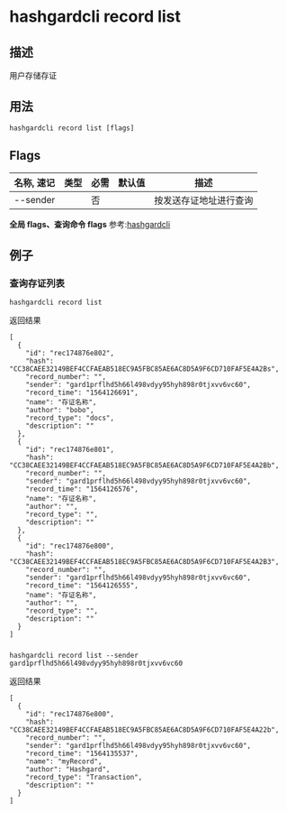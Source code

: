 # hashgardcli record list

## 描述
用户存储存证
## 用法
```shell
hashgardcli record list [flags]
```


## Flags

| 名称, 速记       | 类型   | 必需 | 默认值 | 描述                                                              |
| --------------- | --------- | -------------------------- | ----------------------- | -------------------------- |
| --sender       |   | 否 |  |          按发送存证地址进行查询                |


**全局 flags、查询命令 flags** 参考:[hashgardcli](../README.md)

## 例子
### 查询存证列表
```shell
hashgardcli record list
```
返回结果
```shell
[
  {
    "id": "rec174876e802",
    "hash": "CC38CAEE32149BEF4CCFAEAB518EC9A5FBC85AE6AC8D5A9F6CD710FAF5E4A2Bs",
    "record_number": "",
    "sender": "gard1prflhd5h66l498vdyy95hyh898r0tjxvv6vc60",
    "record_time": "1564126691",
    "name": "存证名称",
    "author": "bobo",
    "record_type": "docs",
    "description": ""
  },
  {
    "id": "rec174876e801",
    "hash": "CC38CAEE32149BEF4CCFAEAB518EC9A5FBC85AE6AC8D5A9F6CD710FAF5E4A2Bb",
    "record_number": "",
    "sender": "gard1prflhd5h66l498vdyy95hyh898r0tjxvv6vc60",
    "record_time": "1564126576",
    "name": "存证名称",
    "author": "",
    "record_type": "",
    "description": ""
  },
  {
    "id": "rec174876e800",
    "hash": "CC38CAEE32149BEF4CCFAEAB518EC9A5FBC85AE6AC8D5A9F6CD710FAF5E4A2B3",
    "record_number": "",
    "sender": "gard1prflhd5h66l498vdyy95hyh898r0tjxvv6vc60",
    "record_time": "1564126555",
    "name": "存证名称",
    "author": "",
    "record_type": "",
    "description": ""
  }
]
```
### 
```shell
hashgardcli record list --sender gard1prflhd5h66l498vdyy95hyh898r0tjxvv6vc60
```
返回结果
```shell
[
  {
    "id": "rec174876e800",
    "hash": "CC38CAEE32149BEF4CCFAEAB518EC9A5FBC85AE6AC8D5A9F6CD710FAF5E4A22b",
    "record_number": "",
    "sender": "gard1prflhd5h66l498vdyy95hyh898r0tjxvv6vc60",
    "record_time": "1564135537",
    "name": "myRecord",
    "author": "Hashgard",
    "record_type": "Transaction",
    "description": ""
  }
]
```
